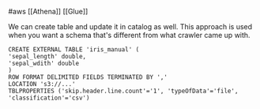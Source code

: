 
#aws 
[[Athena]] [[Glue]]

 We can create table and update it in catalog as well.
 This approach is used when you want a schema that's different from what crawler came up with.

```
CREATE EXTERNAL TABLE 'iris_manual' (
'sepal_length' double,
'sepal_wdith' double
)
ROW FORMAT DELIMITED FIELDS TERMINATED BY ','
LOCATION 's3://...'
TBLPROPERTIES ('skip.header.line.count'='1', 'typeOfData'='file', 'classification'='csv')
```